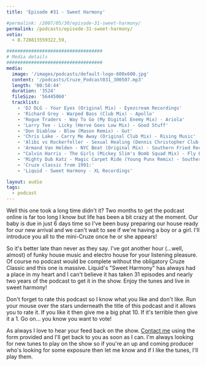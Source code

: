 ```yaml
---
title: 'Episode #31 - Sweet Harmony'

#permalink: /2007/05/30/episode-31-sweet-harmony/
permalink: /podcasts/episode-31-sweet-harmony/
votio:
  - 8.728813559322,59,

###################################
# Media details
###################################
media:
  image: '/images/podcasts/default-logo-600x600.jpg'
  content: '/podcasts/Cruze_Podcast031_300507.mp3'
  length: '00:58:44'
  duration: '3524'
  fileSize: '56445060'
  tracklist:
    - 'DJ DLG - Your Eyes (Original Mix) - Eyezcream Recordings'
    - 'Richard Grey - Warped Bass (Club Mix) - Apollo'
    - 'Rogue Traders - Way To Go (My Digital Enemy Mix) - Ariola'
    - 'Larry Tee - Licky (Herve Goes Low Mix) - Good Stuff'
    - 'Don Diablow - Blow (Mason Remix) - Gut'
    - 'Chris Lake - Carry Me Away (Original Club Mix) - Rising Music'
    - 'Alibi vs Rockerfeller - Sexual Healing (Dennis Christopher Club Mix) - Gusto'
    - 'Armand Van Helden - NYC Beat (Original Mix) - Southern Fried Recordings'
    - "Calvin Harris - The Girls (Mickey Slim's Bomb Squad Mix) - Fly Eye"
    - 'Mighty Dub Katz - Magic Carpet Ride (Young Punx Remix) - Southern Fried Recordings'
    - 'Cruze classic from 1991:'
    - 'Liquid - Sweet Harmony - XL Recordings'

layout: audio
tags:
  - podcast
---
```


Well this one took a long time didn't it? Two months to get the podcast online is far too long I know but life has been a bit crazy at the moment. Our baby is due in just 6 days time so I've been busy preparing our house ready for our new arrival and we can't wait to see if we're having a boy or a girl. I'll introduce you all to the mini-Cruze once he or she appears!

So it's better late than never as they say. I've got another hour (...well, almost) of funky house music and electro house for your listening pleasure. Of course no podcast would be complete without the obligatory Cruze Classic and this one is massive. Liquid's "Sweet Harmony" has always had a place in my heart and I can't believe it has taken 31 episodes and nearly two years of the podcast to get it in the show. Enjoy the tunes and live in sweet harmony!

Don't forget to rate this podcast so I know what you like and don't like. Run your mouse over the stars underneath the title of this podcast and it allows you to rate it. If you like it then give me a big phat 10. If it's terrible then give it a 1. Go on... you know you want to vote!

As always I love to hear your feed back on the show. [Contact me][1] using the form provided and I'll get back to you as soon as I can. I'm always looking for new tunes to play on the show so if you're an up and coming producer who's looking for some exposure then let me know and if I like the tunes, I'll play them.

[1]: /contact
